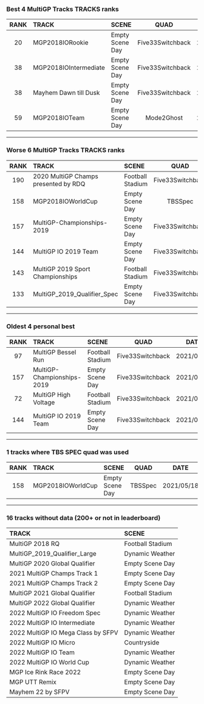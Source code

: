 ### Best 4 MultiGP Tracks TRACKS ranks
|RANK|TRACK|SCENE|QUAD|DATE|
|:---:|:---|:---|:---:|:---:|
|20|MGP2018IORookie|Empty Scene Day|Five33Switchback|2021/10/10|
|38|MGP2018IOIntermediate|Empty Scene Day|Five33Switchback|2021/10/10|
|38|Mayhem Dawn till Dusk|Empty Scene Day|Five33Switchback|2021/10/10|
|59|MGP2018IOTeam|Empty Scene Day|Mode2Ghost|2021/09/02|
---
### Worse 6 MultiGP Tracks TRACKS ranks
|RANK|TRACK|SCENE|QUAD|DATE|
|:---:|:---|:---|:---:|:---:|
|190|2020 MultiGP Champs presented by RDQ|Football Stadium|Five33Switchback|2021/09/22|
|158|MGP2018IOWorldCup|Empty Scene Day|TBSSpec|2021/05/18|
|157|MultiGP-Championships-2019|Empty Scene Day|Five33Switchback|2021/04/21|
|144|MultiGP IO 2019 Team|Empty Scene Day|Five33Switchback|2021/04/21|
|143|MultiGP 2019 Sport Championships|Football Stadium|Five33Switchback|2021/09/22|
|133|MultiGP_2019_Qualifier_Spec|Empty Scene Day|Five33Switchback|2021/05/20|
---
### Oldest 4 personal best
|RANK|TRACK|SCENE|QUAD|DATE|
|:---:|:---|:---|:---:|:---:|
|97|MultiGP Bessel Run|Football Stadium|Five33Switchback|2021/04/21|
|157|MultiGP-Championships-2019|Empty Scene Day|Five33Switchback|2021/04/21|
|72|MultiGP High Voltage|Football Stadium|Five33Switchback|2021/04/21|
|144|MultiGP IO 2019 Team|Empty Scene Day|Five33Switchback|2021/04/21|
---
### 1 tracks where TBS SPEC quad was used
|RANK|TRACK|SCENE|QUAD|DATE|
|:---:|:---|:---|:---:|:---:|
|158|MGP2018IOWorldCup|Empty Scene Day|TBSSpec|2021/05/18|
---
### 16 tracks without data (200+ or not in leaderboard)
|TRACK|SCENE|
|:---|:---|
|MultiGP 2018 RQ|Football Stadium|
|MultiGP_2019_Qualifier_Large|Dynamic Weather|
|MultiGP 2020 Global Qualifier|Empty Scene Day|
|2021 MultiGP Champs Track 1|Empty Scene Day|
|2021 MultiGP Champs Track 2|Empty Scene Day|
|MultiGP 2021 Global Qualifier|Football Stadium|
|MultiGP 2022 Global Qualifier|Dynamic Weather|
|2022 MultiGP IO Freedom Spec|Dynamic Weather|
|2022 MultiGP IO Intermediate|Dynamic Weather|
|2022 MultiGP IO Mega Class by SFPV|Dynamic Weather|
|2022 MultiGP IO Micro|Countryside|
|2022 MultiGP IO Team|Dynamic Weather|
|2022 MultiGP IO World Cup|Dynamic Weather|
|MGP Ice Rink Race 2022|Empty Scene Day|
|MGP UTT Remix|Empty Scene Day|
|Mayhem 22 by SFPV|Empty Scene Day|
